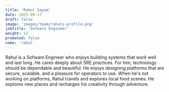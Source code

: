 ```yaml
---
title: 'Rahul Sayam'
date: 2025-09-17
draft: false
image: 'images/team/rahuls-profile.png'
jobtitle: 'Sofware Engineer'
weight: 12
promoted: false
name: 'rahul'
---
```


Rahul is a Sofware Engineer who enjoys building systems that work well and last long. He cares deeply about SRE practices. For him, technology should be dependable and beautiful. He enjoys designing platforms that are secure, scalable, and a pleasure for operators to use. When he's not working on platforms, Rahul travels and explores local food scenes. He explores new places and recharges his creativity through adventure.